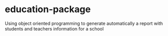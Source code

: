 # education-package
Using object oriented programming to generate automatically a report with students and teachers information for a school
